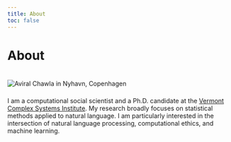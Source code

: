 ```yaml
---
title: About
toc: false
---
```


# About
<img src="/photos/solo_in_copenhagen.jpeg" alt="Aviral Chawla in Nyhavn, Copenhagen" class="about-image">

I am a computational social scientist and a Ph.D. candidate at the
[Vermont Complex Systems Institute](https://vermontcomplexsystems.org/). My research broadly focuses on statistical methods applied to natural language. I am particularly interested in the intersection of natural language processing, computational ethics, and machine learning.

<style>
.about-image {
    margin: 1.25rem 0 0.5rem 0;
    }

</style>
